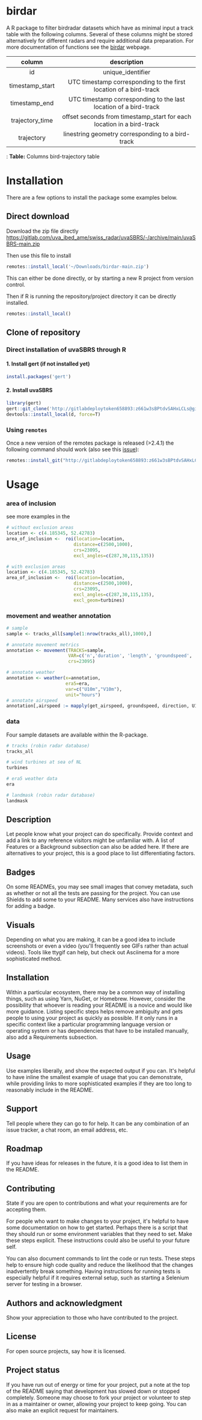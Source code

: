 # birdar
 
A R package to filter birdradar datasets which have as minimal input a track table with the following columns. Several of these columns might be stored alternatively for different radars and require additional data preparation. For more documentation of functions see the [birdar](https://uva_ibed_ame.gitlab.io/robin_radar/birdar/) webpage. 
 
| column          | description                                                            | 
|:---------------:|:----------------------------------------------------------------------:|
| id              | unique_identifier                                                      |               
| timestamp_start | UTC timestamp corresponding to the first location of a bird-track      | 
| timestamp_end   | UTC timestamp corresponding to the last location of a bird-track       | 
| trajectory_time | offset seconds from timestamp_start for each location in a bird-track  | 
| trajectory      | linestring geometry corresponding to a bird-track                      | 
: **Table:** Columns bird-trajectory table 


# Installation

There are a few options to install the package some examples below.

## Direct download

Download the zip file directly https://gitlab.com/uva_ibed_ame/swiss_radar/uvaSBRS/-/archive/main/uvaSBRS-main.zip

Then use this file to install

```R
remotes::install_local('~/Downloads/birdar-main.zip')
```

This can either be done directly, or by starting a new R project from version control.

Then if R is running the repository/project directory it can be directly installed.

```R
remotes::install_local()
```

## Clone of repository

### Direct installation of uvaSBRS through R

#### 1. Install gert (if not installed yet)
```R
install.packages('gert')
```

#### 2. Install uvaSBRS
```R
library(gert)
gert::git_clone('http://gitlabdeploytoken658893:z661w3sBPtdvSAHxLCLs@gitlab.com/uva_ibed_ame/robin_radar/birdar', path = d<-tempfile("birdar_"))
devtools::install_local(d, force=T)
```

### Using `remotes`

Once a new version of the remotes package is released (>2.4.1) the following command should work (also see this [issue](https://github.com/r-lib/remotes/issues/670)):


```r
remotes::install_git("http://gitlabdeploytoken658893:z661w3sBPtdvSAHxLCLs@gitlab.com/uva_ibed_ame/robin_radar/birdar.git", force=T, git = 'external')
```

# Usage 

### area of inclusion 

see more examples in the 
```r
# without exclusion areas 
location <- c(4.185345, 52.42783)
area_of_inclusion <-  roi(location=location,
                         distance=c(2500,1000),
                         crs=23095,
                         excl_angles=c(287,30,115,135))

# with exclusion areas 
location <- c(4.185345, 52.42783)
area_of_inclusion <-  roi(location=location,
                         distance=c(2500,1000),
                         crs=23095,
                         excl_angles=c(287,30,115,135),
                         excl_geom=turbines)
```

### movement and weather annotation 

```r
# sample 
sample <- tracks_all[sample(1:nrow(tracks_all),1000),]

# annotate movement metrics
annotation <- movement(TRACKS=sample,
                       VAR=c('n','duration', 'length', 'groundspeed', 'displacement', 'direction','dot'), 
                       crs=23095)

# annotate weather 
annotation <- weather(x=annotation,
                      era5=era,
                      var=c("U10m","V10m"),
                      unit="hours")
# annotate airspeed     
annotation[,airspeed := mapply(get_airspeed, groundspeed, direction, U10m, V10m)]
```


### data 

Four sample datasets are available within the R-package. 

```r
# tracks (robin radar database)
tracks_all 

# wind turbines at sea of NL 
turbines 

# era5 weather data
era

# landmask (robin radar database)
landmask
```

## Description
Let people know what your project can do specifically. Provide context and add a link to any reference visitors might be unfamiliar with. A list of Features or a Background subsection can also be added here. If there are alternatives to your project, this is a good place to list differentiating factors.

## Badges
On some READMEs, you may see small images that convey metadata, such as whether or not all the tests are passing for the project. You can use Shields to add some to your README. Many services also have instructions for adding a badge.

## Visuals
Depending on what you are making, it can be a good idea to include screenshots or even a video (you'll frequently see GIFs rather than actual videos). Tools like ttygif can help, but check out Asciinema for a more sophisticated method.

## Installation
Within a particular ecosystem, there may be a common way of installing things, such as using Yarn, NuGet, or Homebrew. However, consider the possibility that whoever is reading your README is a novice and would like more guidance. Listing specific steps helps remove ambiguity and gets people to using your project as quickly as possible. If it only runs in a specific context like a particular programming language version or operating system or has dependencies that have to be installed manually, also add a Requirements subsection.

## Usage
Use examples liberally, and show the expected output if you can. It's helpful to have inline the smallest example of usage that you can demonstrate, while providing links to more sophisticated examples if they are too long to reasonably include in the README.

## Support
Tell people where they can go to for help. It can be any combination of an issue tracker, a chat room, an email address, etc.

## Roadmap
If you have ideas for releases in the future, it is a good idea to list them in the README.

## Contributing
State if you are open to contributions and what your requirements are for accepting them.

For people who want to make changes to your project, it's helpful to have some documentation on how to get started. Perhaps there is a script that they should run or some environment variables that they need to set. Make these steps explicit. These instructions could also be useful to your future self.

You can also document commands to lint the code or run tests. These steps help to ensure high code quality and reduce the likelihood that the changes inadvertently break something. Having instructions for running tests is especially helpful if it requires external setup, such as starting a Selenium server for testing in a browser.

## Authors and acknowledgment
Show your appreciation to those who have contributed to the project.

## License
For open source projects, say how it is licensed.

## Project status
If you have run out of energy or time for your project, put a note at the top of the README saying that development has slowed down or stopped completely. Someone may choose to fork your project or volunteer to step in as a maintainer or owner, allowing your project to keep going. You can also make an explicit request for maintainers.
